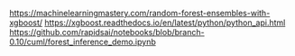 

https://machinelearningmastery.com/random-forest-ensembles-with-xgboost/
https://xgboost.readthedocs.io/en/latest/python/python_api.html
https://github.com/rapidsai/notebooks/blob/branch-0.10/cuml/forest_inference_demo.ipynb

